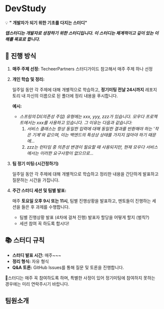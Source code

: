 # DevStudy
💡 **" 개발자가 되기 위한 기초를 다지는 스터디"**

***뎁스터디는 개발자로 성장하기 위한 스터디입니다. 이 스터디는 체계적이고 깊이 있는 이해를 목표로 합니다.***

## 🚀 진행 방식

1. **매주 주제 선정:**
    TecheerPartners 스터디가이드 참고해서 매주 주제 하나 선정
    
2. **개인 학습 및 정리:**
    
    일주일 동안 각 주제에 대해 개별적으로 학습하고, **정기미팅 전날 24시까지** 레포지토리 내 자신의 이름으로 된 폴더에 정리 내용을 푸시합니다.
    
    
    **예시:**
    
    - *스프링의 DI(의존성 주입) 유형에는 xxx, yyy, zzz가 있습니다. 모우다 프로젝트에서는 xxx를 사용하고 있습니다. 그 이유는 다음과 같습니다:*
        1. *서비스 클래스는 항상 동일한 입력에 대해 동일한 결과를 반환해야 하는 '작은 기계'와 같으며, 이는 백엔드의 특성상 상태를 가지지 않아야 하기 때문에…*
        2. *zzz는 런타임 중 의존성 변경이 필요할 때 사용되지만, 현재 모우다 서비스에서는 이러한 요구사항이 없으므로…*
          
3. **팀 정기 미팅:(시간정하기)**
    
    일주일 동안 각 주제에 대해 개별적으로 학습하고 정리한 내용을 간단하게 발표하고 질문하는 시간을 가집니다.

4. **주간 스터디 세션 및 팀별 발표:**
    
    매주 **토요일 오후 9시 또는 11시**, 팀별 진행상황을 발표하고, 멘토들이 진행하는 세션을 들은 후 과제를 수행합니다.
    
    - 팀별 진행상황 발표 (4차에 걸쳐 진행) 발표자 할당을 어떻게 할지 (벌칙?)
    - 세션 참여 꼭 하도록 합시다!

## 📚 스터디 규칙

- **스터디 발표 시간:** 매주~~~
- **정리 형식:** 자유 형식
- **Q&A 토론:** GitHub Issues를 통해 질문 및 토론을 진행합니다.

스터디는 매주 꼭 참여하도록 하며, 특별한 사정이 있어 정기미팅에 참여하지 못하는 경우에는 미리 연락주시기 바랍니다.
## 팀원소개


